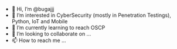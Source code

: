 - 👋 Hi, I’m @bugajjj
- 👀 I’m interested in CyberSecurity (mostly in Penetration Testings), Python, IoT and Mobile
- 🌱 I’m currently learning to reach OSCP
- 💞️ I’m looking to collaborate on ...
- 📫 How to reach me ...

<!---
bugajjj/bugajjj is a ✨ special ✨ repository because its `README.md` (this file) appears on your GitHub profile.
You can click the Preview link to take a look at your changes.
--->
